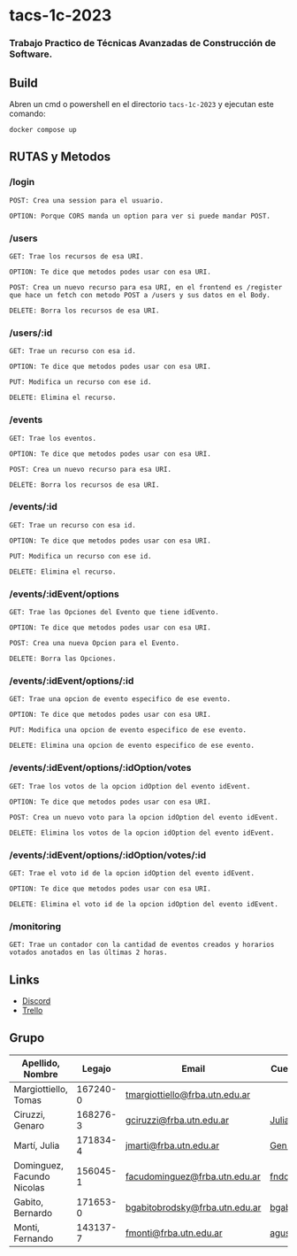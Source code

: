 # tacs-1c-2023
### Trabajo Practico de Técnicas Avanzadas de Construcción de Software. ###

## Build ##
Abren un cmd o powershell en el directorio `tacs-1c-2023` y ejecutan este comando:

```
docker compose up
```
## RUTAS y Metodos ##

### /login ###
```
POST: Crea una session para el usuario.

OPTION: Porque CORS manda un option para ver si puede mandar POST.
```

### /users ###
```
GET: Trae los recursos de esa URI.

OPTION: Te dice que metodos podes usar con esa URI.

POST: Crea un nuevo recurso para esa URI, en el frontend es /register que hace un fetch con metodo POST a /users y sus datos en el Body.

DELETE: Borra los recursos de esa URI.
```
### /users/:id ###
```
GET: Trae un recurso con esa id.

OPTION: Te dice que metodos podes usar con esa URI.

PUT: Modifica un recurso con ese id.

DELETE: Elimina el recurso.
```
### /events ###
```
GET: Trae los eventos.

OPTION: Te dice que metodos podes usar con esa URI.

POST: Crea un nuevo recurso para esa URI.

DELETE: Borra los recursos de esa URI.
```
### /events/:id ###
```
GET: Trae un recurso con esa id.

OPTION: Te dice que metodos podes usar con esa URI.

PUT: Modifica un recurso con ese id.

DELETE: Elimina el recurso.
```
### /events/:idEvent/options ###
```
GET: Trae las Opciones del Evento que tiene idEvento.

OPTION: Te dice que metodos podes usar con esa URI.

POST: Crea una nueva Opcion para el Evento.

DELETE: Borra las Opciones.
```

### /events/:idEvent/options/:id ###
```
GET: Trae una opcion de evento especifico de ese evento.

OPTION: Te dice que metodos podes usar con esa URI.

PUT: Modifica una opcion de evento especifico de ese evento.

DELETE: Elimina una opcion de evento especifico de ese evento.
```
### /events/:idEvent/options/:idOption/votes ###
```
GET: Trae los votos de la opcion idOption del evento idEvent.

OPTION: Te dice que metodos podes usar con esa URI.

POST: Crea un nuevo voto para la opcion idOption del evento idEvent.

DELETE: Elimina los votos de la opcion idOption del evento idEvent.
```
### /events/:idEvent/options/:idOption/votes/:id ###
```
GET: Trae el voto id de la opcion idOption del evento idEvent.

OPTION: Te dice que metodos podes usar con esa URI.

DELETE: Elimina el voto id de la opcion idOption del evento idEvent.
```
### /monitoring ###
```
GET: Trae un contador con la cantidad de eventos creados y horarios votados anotados en las últimas 2 horas.
```
## Links ##
* [Discord](https://discord.gg/ChK8N2h5 "Discord")
* [Trello](https://trello.com/w/tacs1c2023)

## Grupo ##
Apellido, Nombre | Legajo | Email | Cuenta GitHub
------------- | ------------- | ------------- | -------------
Margiottiello, Tomas  |  167240-0 | tmargiottiello@frba.utn.edu.ar |
Ciruzzi, Genaro | 168276-3 | gciruzzi@frba.utn.edu.ar | [JuliaMartiUTN](https://github.com/JuliaMartiUTN)
Martí, Julia | 171834-4 | jmarti@frba.utn.edu.ar | [Gen13673](https://github.com/Gen13673)
Dominguez, Facundo Nicolas | 156045-1 | facudominguez@frba.utn.edu.ar | [fndominguez](https://github.com/fndominguez)
Gabito, Bernardo | 171653-0 | bgabitobrodsky@frba.utn.edu.ar | [bgabitobrodsky](https://github.com/bgabitobrodsky)
Monti, Fernando | 143137-7 | fmonti@frba.utn.edu.ar | [agustinmonti](https://github.com/agustinmonti)
